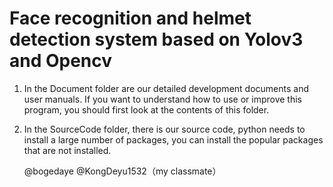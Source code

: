 # Face recognition and helmet detection system based on Yolov3 and Opencv

1. In the Document folder are our detailed development documents and user manuals. If you want to understand how to use or improve this program, you should first look at the contents of this folder.

2. In the SourceCode folder, there is our source code, python needs to install a large number of packages, you can install the popular packages that are not installed.


   @bogedaye @KongDeyu1532（my classmate）
